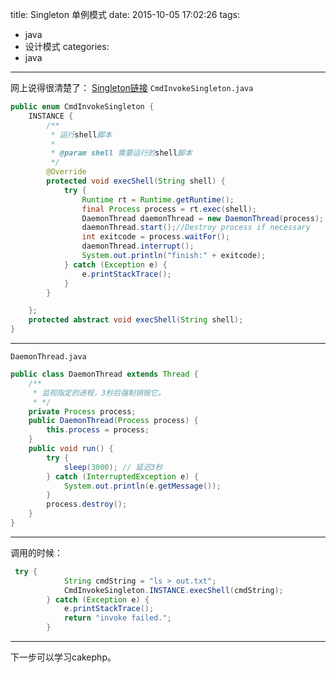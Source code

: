 title: Singleton 单例模式
date: 2015-10-05 17:02:26
tags:
- java 
- 设计模式
categories:
- java
---

网上说得很清楚了：
[Singleton链接](http://blog.csdn.net/haoel/article/details/4028232)
`CmdInvokeSingleton.java`
```java
public enum CmdInvokeSingleton {
    INSTANCE {
        /**
         * 运行shell脚本
         * 
         * @param shell 需要运行的shell脚本
         */
        @Override
        protected void execShell(String shell) {
            try {
                Runtime rt = Runtime.getRuntime();
                final Process process = rt.exec(shell);
                DaemonThread daemonThread = new DaemonThread(process);
                daemonThread.start();//Destroy process if necessary
                int exitcode = process.waitFor();
                daemonThread.interrupt();
                System.out.println("finish:" + exitcode);
            } catch (Exception e) {
                e.printStackTrace();
            }
        }

    };
    protected abstract void execShell(String shell);
}

```
---
`DaemonThread.java`
```java
public class DaemonThread extends Thread {
    /**
     * 监视指定的进程，3秒后强制销毁它。
     * */
    private Process process;
    public DaemonThread(Process process) {
        this.process = process;
    }
    public void run() {
        try {
            sleep(3000); // 延迟3秒
        } catch (InterruptedException e) {
            System.out.println(e.getMessage());
        }
        process.destroy();
    }
}

```
---
调用的时候：
```java
 try {
            String cmdString = "ls > out.txt";
            CmdInvokeSingleton.INSTANCE.execShell(cmdString);
        } catch (Exception e) {
            e.printStackTrace();
            return "invoke failed.";
        }
```
---
下一步可以学习cakephp。
